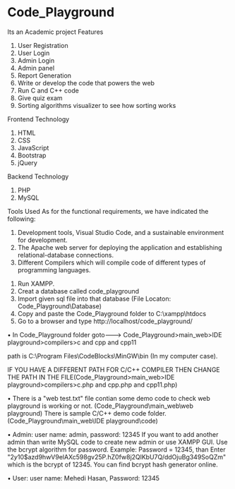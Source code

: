 # Code_Playground
Its an Academic project
Features
1. User Registration
2. User Login
3. Admin Login
4. Admin panel
5. Report Generation
6. Write or develop the code that powers the web
7. Run C and C++ code
8. Give quiz exam
9. Sorting algorithms visualizer to see how sorting works

Frontend Technology
1. HTML
2. CSS
3. JavaScript
4. Bootstrap
5. jQuery

Backend Technology
1. PHP
2. MySQL

Tools Used
As for the functional requirements, we have indicated the following: 
1) Development tools, Visual Studio Code, and a sustainable environment for 
development. 
2) The Apache web server for deploying the application and establishing 
relational-database connections. 
3) Different Compilers which will compile code of different types of programming 
languages.
1. Run XAMPP.
2. Creat a database called code_playground
3. Import given sql file into that database (File Locaton: Code_Playground\Database)
4. Copy and paste the Code_Playground folder to C:\xampp\htdocs
5. Go to a browser and type http://localhost/code_playground/




• In Code_Playground folder goto---> Code_Playground>main_web>IDE playground>compilers>c and cpp and cpp11

  path is C:\Program Files\CodeBlocks\MinGW\bin (In my computer case).

  IF YOU HAVE A DIFFERENT PATH FOR C/C++ COMPILER THEN CHANGE THE PATH IN THE FILE(Code_Playground>main_web>IDE playground>compilers>c.php and cpp.php and   cpp11.php)


• There is a "web test.txt" file contian some demo code to check web playground is working or not. (Code_Playground\main_web\web playground)
  There is sample C/C++ demo code folder. (Code_Playground\main_web\IDE playground\code) 

• Admin: user name: admin, password: 12345
  If you want to add another admin than write MySQL code to create new admin or use XAMPP GUI. Use the bcrypt algorithm for password.
  Example: Password = 12345, than Enter "$2y$10$azd9hwV9elAXc598gv25P.hZ0fw8j2QlKbU7Q/ddOjuBg349SoQZm" which is the bcrypt of 12345. You can find bcrypt   hash generator online.

• User: user name: Mehedi Hasan, Password: 12345
